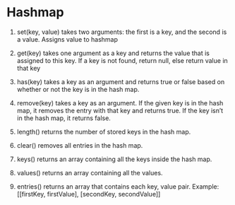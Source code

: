 # Hashmap

1. set(key, value) takes two arguments: the first is a key, and the second is a value. Assigns value to hashmap

2. get(key) takes one argument as a key and returns the value that is assigned to this key. If a key is not found, return null, else return value in that key

3. has(key) takes a key as an argument and returns true or false based on whether or not the key is in the hash map.

4. remove(key) takes a key as an argument. If the given key is in the hash map, it removes the entry with that key and returns true. If the key isn’t in the hash map, it returns false.

5. length() returns the number of stored keys in the hash map.

6. clear() removes all entries in the hash map.

7. keys() returns an array containing all the keys inside the hash map.

8. values() returns an array containing all the values.

9. entries() returns an array that contains each key, value pair. Example: [[firstKey, firstValue], [secondKey, secondValue]]
